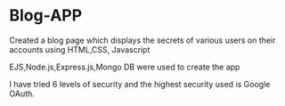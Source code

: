 # Blog-APP
Created a blog page which displays the secrets of various users on their accounts using HTML,CSS, Javascript

EJS,Node.js,Express.js,Mongo DB were used to create the app

I have tried 6 levels of security and the highest security used is Google OAuth.
